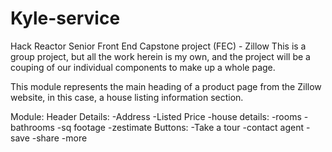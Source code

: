 # Kyle-service


Hack Reactor Senior Front End Capstone project (FEC) - Zillow
This is a group project, but all the work herein is my own, and the project will
be a couping of our individual components to make up a whole page.


This module represents the main heading of a product page from the Zillow website,
  in this case, a house listing information section.

Module: Header
  Details: 
    -Address
    -Listed Price
    -house details:
      -rooms
      -bathrooms
      -sq footage
    -zestimate
  Buttons: 
    -Take a tour
    -contact agent
    -save
    -share
    -more
